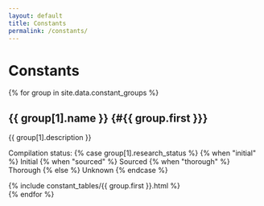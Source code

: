 ```yaml
---
layout: default
title: Constants
permalink: /constants/
---
```


# Constants

{% for group in site.data.constant_groups %}
## {{ group[1].name }} {#{{ group.first }}}

{{ group[1].description }}

<p>Compilation status: {% case group[1].research_status %}
  {% when "initial" %}
    <span class="badge bg-warning" data-bs-toggle="tooltip" data-bs-placement="top" 
      title="Basic, incomplete information gathered">Initial</span>
  {% when "sourced" %}
    <span class="badge bg-info" data-bs-toggle="tooltip" data-bs-placement="top" 
      title="All current values and bounds are present and sourced">Sourced</span>
  {% when "thorough" %}
    <span class="badge bg-success" data-bs-toggle="tooltip" data-bs-placement="top" 
      title="Comprehensive research, all historical bounds updates that could be found are present and sourced">Thorough</span>
  {% else %}
    <span class="badge bg-secondary" data-bs-toggle="tooltip" data-bs-placement="top" 
      title="Compilation status not specified">Unknown</span>
{% endcase %}</p>

{% include constant_tables/{{ group.first }}.html %}
<br>
{% endfor %}
